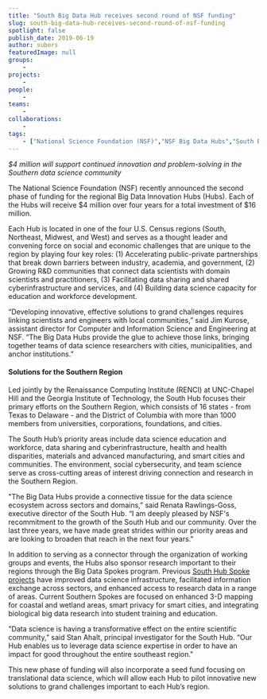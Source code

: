 ```yaml
---
title: "South Big Data Hub receives second round of NSF funding"
slug: south-big-data-hub-receives-second-round-of-nsf-funding
spotlight: false
publish_date: 2019-06-19
author: subers
featuredImage: null
groups:
    - 
projects:
    - 
people:
    - 
teams: 
    - 
collaborations:
    - 
tags:
    - ["National Science Foundation (NSF)","NSF Big Data Hubs","South Big Data Hub"]
---
```

<!-- wp:paragraph -->
<p><em>$4 million will support continued innovation and problem-solving in the Southern data science community</em></p>
<!-- /wp:paragraph -->

<!-- wp:paragraph -->
<p>The
National Science Foundation (NSF) recently announced the second phase
of funding for the regional Big Data Innovation Hubs (Hubs). Each of
the Hubs will receive $4 million over four years for a total
investment of $16 million. 
</p>
<!-- /wp:paragraph -->

<!-- wp:paragraph -->
<p>Each Hub is located in one of the four U.S. Census regions (South, Northeast, Midwest, and West) and serves as a thought leader and convening force on social and economic challenges that are unique to the region by playing four key roles: (1) Accelerating public-private partnerships that break down barriers between industry, academia, and government, (2) Growing R&amp;D communities that connect data scientists with domain scientists and practitioners, (3) Facilitating data sharing and shared cyberinfrastructure and services, and (4) Building data science capacity for education and workforce development.</p>
<!-- /wp:paragraph -->

<!-- wp:more -->
<!--more-->
<!-- /wp:more -->

<!-- wp:paragraph -->
<p>“Developing
innovative, effective solutions to grand challenges requires linking
scientists and engineers with local communities,” said Jim Kurose,
assistant director for Computer and Information Science and
Engineering at NSF. “The Big Data Hubs provide the glue to achieve
those links, bringing together teams of data science researchers with
cities, municipalities, and anchor institutions.”</p>
<!-- /wp:paragraph -->

<!-- wp:heading {"level":4} -->
<h4><strong>Solutions
for the Southern Region</strong></h4>
<!-- /wp:heading -->

<!-- wp:paragraph -->
<p>Led
jointly by the Renaissance Computing Institute (RENCI) at UNC-Chapel
Hill and the Georgia Institute of Technology, the South Hub focuses
their primary efforts on the Southern Region, which consists of 16
states - from Texas to Delaware - and the District of Columbia with
more than 1000 members from universities, corporations, foundations,
and cities. 
</p>
<!-- /wp:paragraph -->

<!-- wp:paragraph -->
<p>The
South Hub’s priority areas include data science education and
workforce, data sharing and cyberinfrastructure, health and health
disparities, materials and advanced manufacturing, and smart cities
and communities. The environment, social cybersecurity, and team
science serve as cross-cutting areas of interest driving connection
and research in the Southern Region. 
</p>
<!-- /wp:paragraph -->

<!-- wp:paragraph -->
<p>"The
Big Data Hubs provide a connective tissue for the data science
ecosystem across sectors and domains,” said Renata Rawlings-Goss,
executive director of the South Hub. “I am deeply pleased by NSF's
recommitment to the growth of the South Hub and our community. Over
the last three years, we have made great strides within our priority
areas and are looking to broaden that reach in the next four years."</p>
<!-- /wp:paragraph -->

<!-- wp:paragraph -->
<p>In
addition to serving as a connector through the organization of
working groups and events, the Hubs also sponsor research important
to their regions through the Big Data Spokes program. Previous <a href="https://southbigdatahub.org/spoke-projects/">South
Hub Spoke projects</a>
have improved data science infrastructure, facilitated information
exchange across sectors, and enhanced access to research data in a
range of areas. Current Southern Spokes are focused on enhanced 3-D
mapping for coastal and wetland areas, smart privacy for smart
cities, and integrating biological big data research into student
training and education. 
</p>
<!-- /wp:paragraph -->

<!-- wp:paragraph -->
<p>"Data
science is having a transformative effect on the entire scientific
community,” said Stan Ahalt, principal investigator for the South
Hub. “Our Hub enables us to leverage data science expertise in
order to have an impact for good throughout the entire southeast
region."</p>
<!-- /wp:paragraph -->

<!-- wp:paragraph -->
<p>This
new phase of funding will also incorporate a seed fund focusing on
translational data science, which will allow each Hub to pilot
innovative new solutions to grand challenges important to each Hub’s
region. 
</p>
<!-- /wp:paragraph -->
